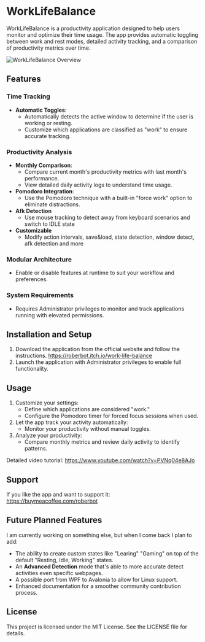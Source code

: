# WorkLifeBalance

WorkLifeBalance is a productivity application designed to help users monitor and optimize their time usage. The app provides automatic toggling between work and rest modes, detailed activity tracking, and a comparison of productivity metrics over time.

![WorkLifeBalance Overview](Assets/WorkLifeBalanceThumb.png)

## Features

### Time Tracking
- **Automatic Toggles**:
  - Automatically detects the active window to determine if the user is working or resting.
  - Customize which applications are classified as "work" to ensure accurate tracking.

### Productivity Analysis
- **Monthly Comparison**:
  - Compare current month's productivity metrics with last month's performance.
  - View detailed daily activity logs to understand time usage.
- **Pomodoro Integration**:
  - Use the Pomodoro technique with a built-in "force work" option to eliminate distractions.
- **Afk Detection**
  -  Use mouse tracking to detect away from keyboard scenarios and switch to IDLE state
- **Customizable**
  -  Modify action intervals, save&load, state detection, window detect, afk detection and more

### Modular Architecture
- Enable or disable features at runtime to suit your workflow and preferences.

### System Requirements
- Requires Administrator privileges to monitor and track applications running with elevated permissions.

## Installation and Setup

1. Download the application from the official website and follow the instructions.
   https://roberbot.itch.io/work-life-balance
3. Launch the application with Administrator privileges to enable full functionality.

## Usage

1. Customize your settings:
   - Define which applications are considered "work."
   - Configure the Pomodoro timer for forced focus sessions when used.
2. Let the app track your activity automatically:
   - Monitor your productivity without manual toggles.
3. Analyze your productivity:
   - Compare monthly metrics and review daily activity to identify patterns.

Detailed video tutorial:
https://www.youtube.com/watch?v=PVNq04e8AJo

## Support
If you like the app and want to support it:
https://buymeacoffee.com/roberbot

## Future Planned Features
I am currently working on something else, but when I come back I plan to add:
- The ability to create custom states like "Learing" "Gaming" on top of the default "Resting, Idle, Working" states.
- An **Advanced Detection** mode that's able to more accurate detect activities even specific webpages.
- A possible port from WPF to Avalonia to allow for Linux support.
- Enhanced documentation for a smoother community contribution process.

## License
This project is licensed under the MIT License. See the LICENSE file for details.
